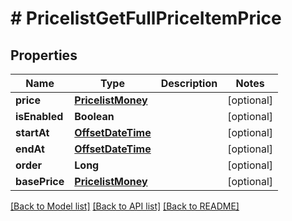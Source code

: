 # # PricelistGetFullPriceItemPrice


## Properties 


Name | Type | Description | Notes
------------ | ------------- | ------------- | -------------
**price**| [**PricelistMoney**](PricelistMoney.md) |   | [optional]
**isEnabled**| **Boolean** |   | [optional]
**startAt**| [**OffsetDateTime**](OffsetDateTime.md) |   | [optional]
**endAt**| [**OffsetDateTime**](OffsetDateTime.md) |   | [optional]
**order**| **Long** |   | [optional]
**basePrice**| [**PricelistMoney**](PricelistMoney.md) |   | [optional]


[[Back to Model list]](../../README.md#models) [[Back to API list]](../../README.md#endpoints) [[Back to README]](../../README.md)

